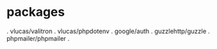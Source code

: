 # packages
. vlucas/valitron
. vlucas/phpdotenv
. google/auth
. guzzlehttp/guzzle
. phpmailer/phpmailer
. 